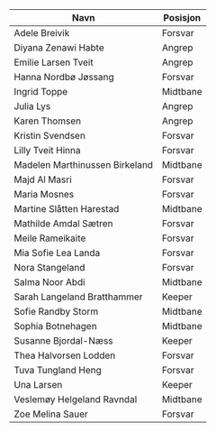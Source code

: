 | Navn                            | Posisjon |
|---------------------------------|----------|
| Adele Breivik                   | Forsvar  |
| Diyana Zenawi Habte             | Angrep   |
| Emilie Larsen Tveit             | Angrep   |
| Hanna Nordbø Jøssang            | Forsvar  |
| Ingrid Toppe                    | Midtbane |
| Julia Lys                       | Angrep   |
| Karen Thomsen                   | Angrep   |
| Kristin Svendsen                | Forsvar  |
| Lilly Tveit Hinna               | Forsvar  |
| Madelen Marthinussen Birkeland  | Midtbane |
| Majd Al Masri                   | Forsvar  |
| Maria Mosnes                    | Forsvar  |
| Martine Slåtten Harestad        | Midtbane |
| Mathilde Amdal Sætren           | Forsvar  |
| Meile Rameikaite                | Forsvar  |
| Mia Sofie Lea Landa             | Forsvar  |
| Nora Stangeland                 | Forsvar  |
| Salma Noor Abdi                 | Midtbane |
| Sarah Langeland Bratthammer     | Keeper   |
| Sofie Randby Storm              | Midtbane |
| Sophia Botnehagen               | Midtbane |
| Susanne Bjordal-Næss            | Keeper   |
| Thea Halvorsen Lodden           | Forsvar  |
| Tuva Tungland Heng              | Forsvar  |
| Una Larsen                      | Keeper   |
| Veslemøy Helgeland Ravndal      | Midtbane |
| Zoe Melina Sauer                | Forsvar  |
